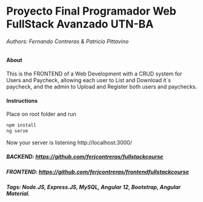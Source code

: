 # Proyecto Final Programador Web FullStack Avanzado UTN-BA
###### Authors: *Fernando Contreras & Patricio Pittavino*

#### About
This is the FRONTEND of a Web Development with a CRUD system for Users and Paycheck, allowing each user to List and Download it´s paycheck, and the admin to Upload and Register both users and paychecks.

#### Instructions
Place on root folder and run

```sh
npm install
ng serve
```

Now your server is listening http://localhost:3000/

##### BACKEND: https://github.com/ferjcontreras/fullstackcourse
##### FRONTEND: https://github.com/ferjcontreras/frontendfullstackcourse

##### Tags: Node.JS, Express.JS, MySQL, Angular 12, Bootstrap, Angular Material.